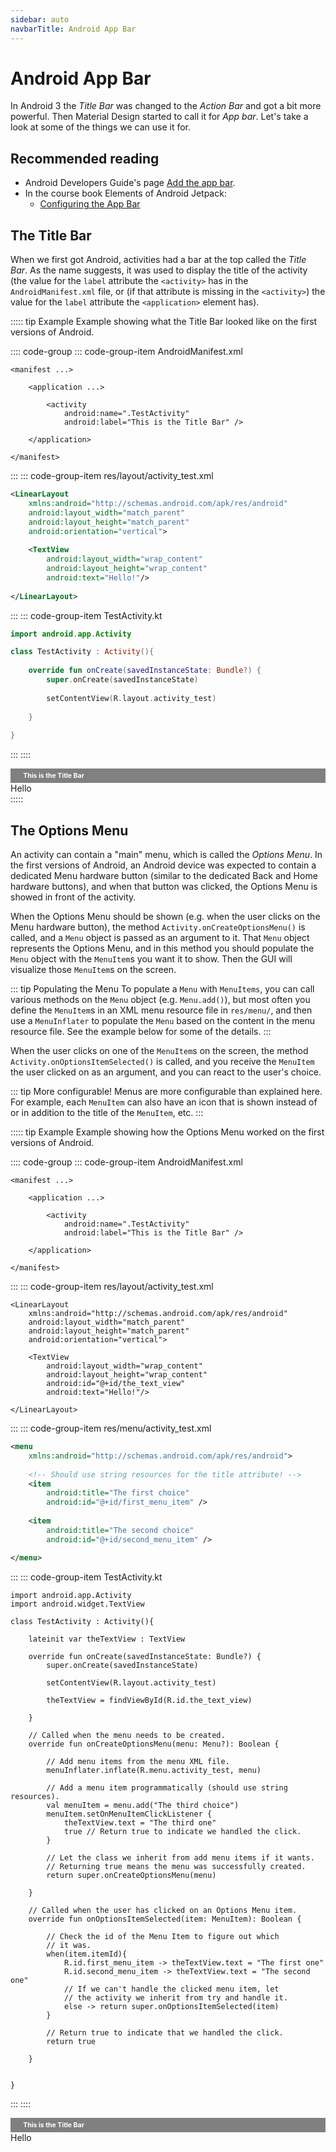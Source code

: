 ```yaml
---
sidebar: auto
navbarTitle: Android App Bar
---
```


# Android App Bar
In Android 3 the *Title Bar* was changed to the *Action Bar* and got a bit more powerful. Then Material Design started to call it for *App bar*. Let's take a look at some of the things we can use it for.

<!--
## Lecture material
* [android-app-bar.pdf](android-app-bar.pdf)
* [android-app-bar.pptx](android-app-bar.pptx)
-->

## Recommended reading
* Android Developers Guide's page [Add the app bar](https://developer.android.com/training/appbar/).
* In the course book Elements of Android Jetpack:
    * [Configuring the App Bar](https://commonsware.com/Jetpack/pages/chap-appbar-001.html)

## The Title Bar
When we first got Android, activities had a bar at the top called the *Title Bar*. As the name suggests, it was used to display the title of the activity (the value for the `label` attribute the `<activity>` has in the `AndroidManifest.xml` file, or (if that attribute is missing in the `<activity>`) the value for the `label` attribute the `<application>` element has).

::::: tip Example
Example showing what the Title Bar looked like on the first versions of Android.

:::: code-group
::: code-group-item AndroidManifest.xml
```xml{7}
<manifest ...>
	
	<application ...>
		
		<activity
			android:name=".TestActivity"
			android:label="This is the Title Bar" />
		
	</application>
	
</manifest>
```
:::
::: code-group-item res/layout/activity_test.xml
```xml
<LinearLayout
	xmlns:android="http://schemas.android.com/apk/res/android"
	android:layout_width="match_parent"
	android:layout_height="match_parent"
	android:orientation="vertical">
	
	<TextView
		android:layout_width="wrap_content"
		android:layout_height="wrap_content"
		android:text="Hello!"/> 
	
</LinearLayout>
```
:::
::: code-group-item TestActivity.kt
```kotlin
import android.app.Activity

class TestActivity : Activity(){
	
	override fun onCreate(savedInstanceState: Bundle?) {
		super.onCreate(savedInstanceState)
		
		setContentView(R.layout.activity_test)
		
	}
	
}
```
:::
::::

<smartphone>
    <div style="background-color: gray; color: white; font-size: 75%; font-weight: bold; padding: 1% 4%;">
        This is the Title Bar
    </div>
    <div>
        Hello
    </div>
</smartphone>
:::::





## The Options Menu
An activity can contain a "main" menu, which is called the *Options Menu*. In the first versions of Android, an Android device was expected to contain a dedicated Menu hardware button (similar to the dedicated Back and Home hardware buttons), and when that button was clicked, the Options Menu is showed in front of the activity.

When the Options Menu should be shown (e.g. when the user clicks on the Menu hardware button), the method `Activity.onCreateOptionsMenu()` is called, and a `Menu` object is passed as an argument to it. That `Menu` object represents the Options Menu, and in this method you should populate the `Menu` object with the `MenuItem`s you want it to show. Then the GUI will visualize those `MenuItem`s on the screen.

::: tip Populating the Menu
To populate a `Menu` with `MenuItems`, you can call various methods on the `Menu` object (e.g. `Menu.add()`), but most often you define the `MenuItem`s in an XML menu resource file in `res/menu/`, and then use a `MenuInflater` to populate the `Menu` based on the content in the menu resource file. See the example below for some of the details.
:::

When the user clicks on one of the `MenuItem`s on the screen, the method `Activity.onOptionsItemSelected()` is called, and you receive the `MenuItem` the user clicked on as an argument, and you can react to the user's choice.

::: tip More configurable!
Menus are more configurable than explained here. For example, each `MenuItem` can also have an icon that is shown instead of or in addition to the title of the `MenuItem`, etc.
:::


::::: tip Example
Example showing how the Options Menu worked on the first versions of Android.

:::: code-group
::: code-group-item AndroidManifest.xml
```xml{}
<manifest ...>
	
	<application ...>
		
		<activity
			android:name=".TestActivity"
			android:label="This is the Title Bar" />
		
	</application>
	
</manifest>
```
:::
::: code-group-item res/layout/activity_test.xml
```xml{10}
<LinearLayout
	xmlns:android="http://schemas.android.com/apk/res/android"
	android:layout_width="match_parent"
	android:layout_height="match_parent"
	android:orientation="vertical">
	
	<TextView
		android:layout_width="wrap_content"
		android:layout_height="wrap_content"
		android:id="@+id/the_text_view"
		android:text="Hello!"/> 
	
</LinearLayout>
```
:::
::: code-group-item res/menu/activity_test.xml
```xml
<menu
    xmlns:android="http://schemas.android.com/apk/res/android">
    
    <!-- Should use string resources for the title attribute! -->
    <item
        android:title="The first choice"
        android:id="@+id/first_menu_item" />
    
    <item
        android:title="The second choice"
        android:id="@+id/second_menu_item" />

</menu>
```
:::
::: code-group-item TestActivity.kt
```kotlin{6,13,17-34,36-52}
import android.app.Activity
import android.widget.TextView

class TestActivity : Activity(){
	
    lateinit var theTextView : TextView
    
	override fun onCreate(savedInstanceState: Bundle?) {
		super.onCreate(savedInstanceState)
		
		setContentView(R.layout.activity_test)
        
        theTextView = findViewById(R.id.the_text_view)
        
	}
    
    // Called when the menu needs to be created.
    override fun onCreateOptionsMenu(menu: Menu?): Boolean {
        
        // Add menu items from the menu XML file.
        menuInflater.inflate(R.menu.activity_test, menu)
        
        // Add a menu item programmatically (should use string resources).
        val menuItem = menu.add("The third choice")
        menuItem.setOnMenuItemClickListener {
            theTextView.text = "The third one"
            true // Return true to indicate we handled the click.
        }
        
        // Let the class we inherit from add menu items if it wants.
        // Returning true means the menu was successfully created.
        return super.onCreateOptionsMenu(menu)
        
    }
    
    // Called when the user has clicked on an Options Menu item.
    override fun onOptionsItemSelected(item: MenuItem): Boolean {
        
        // Check the id of the Menu Item to figure out which
        // it was.
        when(item.itemId){
            R.id.first_menu_item -> theTextView.text = "The first one"
            R.id.second_menu_item -> theTextView.text = "The second one"
            // If we can't handle the clicked menu item, let
            // the activity we inherit from try and handle it.
            else -> return super.onOptionsItemSelected(item)
        }
        
        // Return true to indicate that we handled the click.
        return true

    }
    
	
}
```
:::
::::

<smartphone>
    <div style="height: 100%; width: 100%; position: relative;">
        <div
            style="background-color: grey; color: white; font-size: 75%; font-weight: bold; padding: 1% 4%;">
            This is the Title Bar
        </div>
        <div id="text-6646456">
            Hello
        </div>
        <div
            id="menu-45345"
            style="position: absolute; text-align: center; bottom: 0; background-color: black; color: silver; display: grid; grid-template-rows: 1fr; grid-template-columns: 1fr 1fr 1fr; border: 1px solid white; visibility: hidden; cursor: pointer;"
        >
            <div
                style="border-right: 1px solid white;"
                onclick="(document.getElementById('text-6646456').innerText = 'The first one') && (document.querySelector('#menu-45345').style.visibility = 'hidden')"
            >
                The first choice
            </div>
            <div
                style="border-right: 1px solid white;"
                onclick="(document.getElementById('text-6646456').innerText = 'The second one') && (document.querySelector('#menu-45345').style.visibility = 'hidden')"
            >
                The second choice</div>
            <div
                style="border-right: 1px solid white;"
                onclick="(document.getElementById('text-6646456').innerText = 'The third one') && (document.querySelector('#menu-45345').style.visibility = 'hidden')"
            >
                The third choice
            </div>
        </div>
    </div>
</smartphone>

The dedicated Menu hardware button: <button onclick="document.querySelector('#menu-45345').style.visibility = (document.querySelector('#menu-45345').style.visibility == 'visible' ? 'hidden' : 'visible')">Menu</button>

:::::







## The Action Bar
In Android 3.0, when Android officially started to support tablets, the Title Bar was replaced with the [Action Bar](https://developer.android.com/about/versions/android-3.0.html#action-bar). The Action Bar can be seen as a more powerful version of the Title Bar, because it can not only display the title of the activity, but also contains additional features. To get a reference to the Action Bar, use `Activity.getActionBar()`.

To display the logo of the application in the Action Bar, use `theActionBar.setDisplayUseLogoEnabled(true)` (discouraged from Android 5 and on).

By default, the Action Bar contains the Options Menu items as a dropdown list. That menu is now called the *Overflow Menu*, but in the code we still refer to it as the Options Menu  (you don't need to do anything special to get the Overflow M; `Activity.onCreateOptionsMenu()` and `Activity.onOptionsItemSelected()` will be called when needed, just as before).

Each `MenuItem` can contain additional information about how it should be shown in the Action Bar/Overflow Menu. For example, by setting `showAsAction` to `ifRoom` on a `MenuItem`, that `MenuItem` will be shown directly in the Action Bar next to the dropdown list if the user's screen is wide enough.

::::: tip Example
Example showing how the Options Menu is shown on Android devices after Android 3.

:::: code-group
::: code-group-item AndroidManifest.xml
```xml{1,8}
<!-- Same as before, but changed label. -->
<manifest ...>
	
	<application ...>
		
		<activity
			android:name=".TestActivity"
			android:label="The Action Bar" />
		
	</application>
	
</manifest>
```
:::
::: code-group-item res/layout/activity_test.xml
```xml{1}
<!-- Same as before. -->
<LinearLayout
	xmlns:android="http://schemas.android.com/apk/res/android"
	android:layout_width="match_parent"
	android:layout_height="match_parent"
	android:orientation="vertical">
	
	<TextView
		android:layout_width="wrap_content"
		android:layout_height="wrap_content"
		android:id="@+id/the_text_view"
		android:text="Hello!"/> 
	
</LinearLayout>
```
:::
::: code-group-item res/menu/activity_test.xml
```xml{1,4,11,13}
<!-- Added the app namespace and the showAsAction attribute, and changed the title attribute. -->
<menu
    xmlns:android="http://schemas.android.com/apk/res/android"
    xmlns:app="http://schemas.android.com/apk/res-auto">
    
    <item
        android:title="The first choice"
        android:id="@+id/first_menu_item" />
    
    <item
        android:title="Second"
        android:id="@+id/second_menu_item"
        app:showAsAction="ifRoom" />

</menu>
```
:::
::: code-group-item TestActivity.kt
```kotlin{1}
// Same as before.
import android.app.Activity
import android.widget.TextView

class TestActivity : Activity(){
	
    lateinit var theTextView : TextView
    
	override fun onCreate(savedInstanceState: Bundle?) {
		super.onCreate(savedInstanceState)
		
		setContentView(R.layout.activity_test)
        
        theTextView = findViewById(R.id.the_text_view)
        
	}
    
    override fun onCreateOptionsMenu(menu: Menu?): Boolean {
        
        menuInflater.inflate(R.menu.activity_test, menu)
        
        val menuItem = menu.add("The third choice")
        menuItem.setOnMenuItemClickListener {
            theTextView.text = "The third one"
            true
        }
        
        return super.onCreateOptionsMenu(menu)
        
    }
    
    override fun onOptionsItemSelected(item: MenuItem): Boolean {
        
        when(item.itemId){
            R.id.first_menu_item -> theTextView.text = "The first one"
            R.id.second_menu_item -> theTextView.text = "The second one"
            else -> return super.onOptionsItemSelected(item)
        }
        
        return true
        
    }
    
	
}
```
:::
::::

<smartphone>
    <div
        style="height: 100%; width: 100%; position: relative; box-sizing: border-box;"
    >
        <div
            style="background-color: blue; color: white; font-size: 100%; padding: 5% 1%; display: grid; grid-template-columns: auto 1fr auto auto;"
        >
            <span style="grid-column: 1; font-weight: bold;">
                The Action Bar
            </span>
            <span style="grid-column: 2">
            </span>
            <span
                style="grid-column: 3; cursor: pointer;"
                onclick="document.getElementById('text-5432').innerText = 'The second one'"
            >
                Second
            </span>
            <span
                style="grid-column: 4; padding: 0 0.5em; cursor: pointer;"
                onclick="document.getElementById('menu-789').style.visibility = 'visible'"
            >
                ⋮
            </span>
        </div>
        <div id="text-5432">
            Hello
        </div>
        <div
            id="menu-789"
            style="position: absolute; top: 1.5em; right: 0.5em; cursor: pointer; visibility: hidden; background-color: white; border: 1px solid black; font-size: 90%"
        >
            <div
                style="border-right: 1px solid white; border-bottom: 1px solid black;"
                onclick="(document.getElementById('text-5432').innerText = 'The first one') && (document.querySelector('#menu-789').style.visibility = 'hidden')"
            >
                The first choice
            </div>
            <div
                style="border-right: 1px solid white;"
                onclick="(document.getElementById('text-5432').innerText = 'The third one') && (document.querySelector('#menu-789').style.visibility = 'hidden')"
            >
                The third choice
            </div>
        </div>
    </div>
</smartphone>
:::::

When clicking on a `MenuItem`, it's also possible to replace the main content in the Action Bar with another temporary widget. The typical example is the `SearchView`, which kind of is an `EditText` the user can type text into to search for something (you need to handle the search yourself). For an example of this, see the Android Developer training [Setting Up the Search Interface](https://developer.android.com/training/search/setup).

The Action Bar can also contain the tab titles, and clicking on them can change which fragment to show below the Action Bar. There are more things the Action Bar can be used for, read the documentation if you're curious.

Because the Action Bar was added in Android 3, applications running on older versions of Android won't have it. New features have also been added to it after Android 3, so even if your application runs on a version that contains the Action Bar, you can't use the latest features it contains, because they will only work on devices running the latest version of Android. Sight.




### The App Bar
Material Design was released in Android 5, and they had a component named *App Bar*, which more or less served the same purpose as the Action Bar in Android. So from that time and on, the Action Bar is also often referred to as the App Bar, since that's the name it has in Material Design.




### The Toolbar
In Android 5, they made it possible to use a view in the activity's GUI to function as the activity's Action Bar, and they created a dedicated view for this very purpose: the `Toolbar`. This way, it's possible to implement different type of bars to use as your Action Bar, and they are just as flexible as ordinary views in your GUI, so you can for example use them in animations (move them around, change their sizes, etc.).

If you want to use a `Toolbar` as you Action Bar in an activity, you:

1. Tell the activity to not use its own default Action Bar. You do that in your Application/Activity theme by adding `<item name="android:windowActionBar">false</item>` to the theme (or by inheriting from a theme ending with the name `.NoActionBar`, which already contains this item)
2. Add a `Toolbar` to your activity's GUI (i.e. in the XML layout file used by the activity)
3. Tell your activity that the `Toolbar` you have in the GUI should be used as the activity's Action Bar. You do that by calling the activity's method `setActionBar()` and pass it a reference to your `Toolbar`

However, to stay backward compatible, you use Android Jetpack implementations:

1. Inherit from `AppCompatActivity` instead of `Activity`
2. Use the `Toolbar` implementation from Android JetPack instead of the `Toolbar` implementation from Android
3. On the activity, call `setSupportActionBar()` instead of `setActionBar()`



::::: tip Example
Example showing an app working the same way as before, but now in a backward compatible way.

:::: code-group
::: code-group-item AndroidManifest.xml
```xml{1,9}
<!-- Same as before, but changed to a NoActionBar theme. -->
<manifest ...>
	
	<application ...>
		
		<activity
			android:name=".TestActivity"
			android:label="The Action Bar"
            android:theme="Theme.MaterialComponents.DayNight.NoActionBar" />
		
	</application>
	
</manifest>
```
:::
::: code-group-item res/layout/activity_test.xml
```xml{1,8-11}
<!-- Same as before, but added a Toolbar. -->
<LinearLayout
	xmlns:android="http://schemas.android.com/apk/res/android"
	android:layout_width="match_parent"
	android:layout_height="match_parent"
	android:orientation="vertical">
    
    <androidx.appcompat.widget.Toolbar
        android:id="@+id/toolbar"
        android:layout_width="match_parent"
        android:layout_height="?attr/actionBarSize" />
	
	<TextView
		android:layout_width="wrap_content"
		android:layout_height="wrap_content"
		android:id="@+id/the_text_view"
		android:text="Hello!"/> 
	
</LinearLayout>
```
:::
::: code-group-item res/menu/activity_test.xml
```xml{1}
<!-- Same as before. -->
<menu
    xmlns:android="http://schemas.android.com/apk/res/android"
    xmlns:app="http://schemas.android.com/apk/res-auto">
    
    <item
        android:title="The first choice"
        android:id="@+id/first_menu_item" />
    
    <item
        android:title="Second"
        android:id="@+id/second_menu_item"
        app:showAsAction="ifRoom" />

</menu>
```
:::
::: code-group-item TestActivity.kt
```kotlin{4,13}
import android.app.Activity
import android.widget.TextView

class TestActivity : AppCompatActivity(){
	
    lateinit var theTextView : TextView
    
	override fun onCreate(savedInstanceState: Bundle?) {
		super.onCreate(savedInstanceState)
		
		setContentView(R.layout.activity_test)
        
        setSupportActionBar(findViewById(R.id.toolbar))
        
        theTextView = findViewById(R.id.the_text_view)
        
	}
    
    override fun onCreateOptionsMenu(menu: Menu?): Boolean {
        
        menuInflater.inflate(R.menu.activity_test, menu)
        
        val menuItem = menu.add("The third choice")
        menuItem.setOnMenuItemClickListener {
            theTextView.text = "The third one"
            true
        }
        
        return super.onCreateOptionsMenu(menu)
        
    }
    
    override fun onOptionsItemSelected(item: MenuItem): Boolean {
        
        when(item.itemId){
            R.id.first_menu_item -> theTextView.text = "The first one"
            R.id.second_menu_item -> theTextView.text = "The second one"
            else -> return super.onOptionsItemSelected(item)
        }
        
        return true
        
    }
    
	
}
```
:::
::::

<smartphone>
    <div
        style="height: 100%; width: 100%; position: relative; box-sizing: border-box;"
    >
        <div
            style="background-color: blue; color: white; font-size: 100%; padding: 5% 1%; display: grid; grid-template-columns: auto 1fr auto auto;"
        >
            <span style="grid-column: 1; font-weight: bold;">
                The Action Bar
            </span>
            <span style="grid-column: 2">
            </span>
            <span
                style="grid-column: 3; cursor: pointer;"
                onclick="document.getElementById('text-5432').innerText = 'The second one'"
            >
                Second
            </span>
            <span
                style="grid-column: 4; padding: 0 0.5em; cursor: pointer;"
                onclick="document.getElementById('menu-789').style.visibility = 'visible'"
            >
                ⋮
            </span>
        </div>
        <div id="text-5432">
            Hello
        </div>
        <div
            id="menu-789"
            style="position: absolute; top: 1.5em; right: 0.5em; cursor: pointer; visibility: hidden; background-color: white; border: 1px solid black; font-size: 90%"
        >
            <div
                style="border-right: 1px solid white; border-bottom: 1px solid black;"
                onclick="(document.getElementById('text-5432').innerText = 'The first one') && (document.querySelector('#menu-789').style.visibility = 'hidden')"
            >
                The first choice
            </div>
            <div
                style="border-right: 1px solid white;"
                onclick="(document.getElementById('text-5432').innerText = 'The third one') && (document.querySelector('#menu-789').style.visibility = 'hidden')"
            >
                The third choice
            </div>
        </div>
    </div>
</smartphone>
:::::